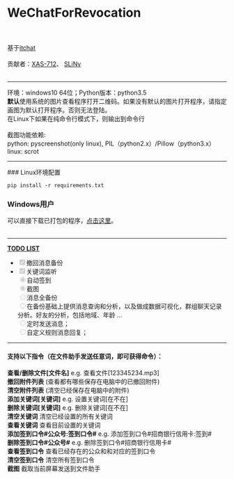 # WeChatForRevocation<br><br>
基于<a href="https://github.com/littlecodersh/ItChat.git">itchat</a><br><br>
贡献者：<a href='https://github.com/XAS-712'>XAS-712</a>、 <a href='https://github.com/SLiNv'>SLiNv</a><br><br>
<hr />
环境：windows10 64位；Python版本：python3.5<br>
<strong>默认</strong>使用系统的图片查看程序打开二维码。如果没有默认的图片打开程序，请指定画图为默认打开程序。否则无法登陆。<br>
在Linux下如果在纯命令行模式下，则输出到命令行<br><br>
截图功能依赖: <br>
     python: pyscreenshot(only linux), PIL（python2.x）/Pillow（python3.x）<br>
     linux: scrot<br>
<hr />
### Linux环境配置

```pip install -r requirements.txt```
### Windows用户
可以直接下载已打包的程序，<a href='https://github.com/ZKeeer/WeChatForRevocation/releases'>点击这里</a>。<br><br>
<hr />
<strong><a href='http://zkeeer.space/?page_id=2'>TODO LIST</a></strong><br>
<ul class="contains-task-list">
    <li class="task-list-item">
        <input class="task-list-item" checked="" disabled="" type="checkbox">撤回消息备份
    </li>
    <li class="task-list-item">
        <input class="task-list-item" checked="checked" disabled="disabled" type="checkbox">关键词监听
    </li>
<input checked="checked" disabled="disabled" type="radio" />自动签到<br>
<input checked="checked" disabled="disabled" type="radio" />截图<br>
<input disabled="disabled" type="radio" />消息全备份<br>
<input disabled="disabled" type="radio" />在备份基础上提供消息查询和分析，以及做成数据可视化，群组聊天记录分析。好友的分析，包括地域、年龄 …<br>
<input disabled="disabled" type="radio" />定时发送消息；<br>
<input disabled="disabled" type="radio" />自定义规则消息回复；<br>
</ul>
<hr />
<h4>支持以下指令（在文件助手发送任意词，即可获得命令）：</h4>
<strong>查看/删除文件[文件名]</strong> e.g. 查看文件[123345234.mp3]<br>
<strong>撤回附件列表</strong> (查看都有哪些保存在电脑中的已撤回附件)<br>
<strong>清空附件列表</strong> (清空已经保存在电脑中的附件)<br>
<strong>添加关键词[关键词]</strong>  e.g. 设置关键词[在不在]<br>
<strong>删除关键词[关键词]</strong>  e.g. 删除关键词[在不在]<br>
<strong>清空关键词</strong>  清空已经设置的所有关键词<br>
<strong>查看关键词</strong>  查看目前设置的关键词<br>
<strong>添加签到口令#公众号:签到口令#</strong>   e.g. 添加签到口令#招商银行信用卡:签到#<br>
<strong>删除签到口令#公众号#</strong>   e.g. 删除签到口令#招商银行信用卡#<br>
<strong>查看签到口令</strong>  查看已经存在的公众和和对应的签到口令<br>
<strong>清空签到口令</strong>  清空所有签到口令<br>
<strong>截图</strong> 截取当前屏幕发送到文件助手<br>

